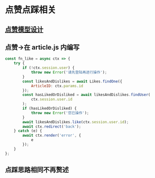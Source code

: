 # 点赞点踩相关

## [点赞模型设计](https://github.com/AaronKwong929/blog-2.0/blob/master/DOCS/database.md/#点赞/点踩模型)

## 点赞->在 article.js 内编写

```javascript
const fn_like = async ctx => {
    try {
        if (!ctx.session.user) {
            throw new Error('请先登陆再进行操作');
        }
        const likesAndDislikes = await Likes.findOne({
            ArticleID: ctx.params.id
        });
        const hasLikedOrDisliked = await likesAndDislikes.findUser(
            ctx.session.user.id
        );
        if (hasLikedOrDisliked) {
            throw new Error('您已操作');
        }
        await likesAndDislikes.like(ctx.session.user.id);
        await ctx.redirect('back');
    } catch (e) {
        await ctx.render('error', {
            e
        });
    }
};
```

## 点踩思路相同不再赘述
